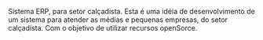 Sistema ERP, para setor calçadista. Esta é uma idéia de desenvolvimento de um sistema para atender as médias e pequenas empresas, do setor calçadista. Com o objetivo de utilizar recursos openSorce.
